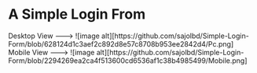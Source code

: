 <h1>A Simple Login From</h1>
Desktop View --->
![image alt][https://github.com/sajolbd/Simple-Login-Form/blob/628124d1c3aef2c892d8e57c8708b953ee2842d4/Pc.png]
Mobile View --->
![image alt][https://github.com/sajolbd/Simple-Login-Form/blob/2294269ea2ca4f513600cd6536af1c38b4985499/Mobile.png]
